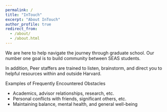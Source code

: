```yaml
---
permalink: /
title: "InTouch"
excerpt: "About InTouch"
author_profile: true
redirect_from: 
  - /about/
  - /about.html
---
```


We are here to help navigate the journey through graduate school. Our number one goal is to build community between SEAS students.

In addition, Peer staffers are trained to listen, brainstorm, and direct you to helpful resources within and outside Harvard.

Examples of Frequently Encountered Obstacles
* Academics, advisor relationships, research, etc.
* Personal conflicts with friends, significant others, etc.
* Maintaining balance, mental health, and general well-being

